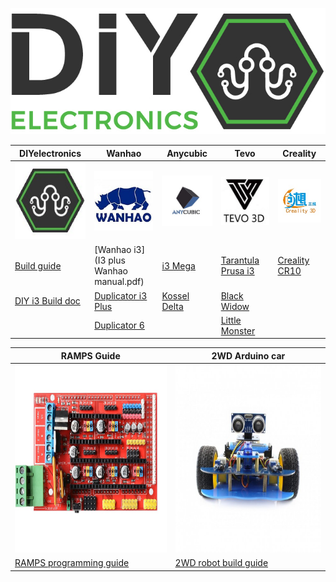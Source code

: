 

![](img/BANNER101.jpg)


|DIYelectronics|Wanhao|Anycubic|Tevo|Creality|
|-----------------------------------|-------------------------------|----------------------------------|-|-|
<img src="img/diy101.jpg" width=500 height=123>|<img src="img/wanhao.jpg" width=500>|<img src="img/anycubic.jpg" width=500>|<img src="img/tevo.jpg" width=500>|<img src="img/crealitylogo.jpg" width=500>| 
|[Build guide](builddoc.md)|[Wanhao i3](I3 plus Wanhao manual.pdf)|[i3 Mega](AncubicI3Mega.md)|[Tarantula Prusa i3](TevoTran.md)|[Creality CR10](crealityCR10.md)|
|[DIY i3 Build doc](builddoc.md)|[Duplicator i3 Plus](Duplicatori3plus.md)|[Kossel Delta](AnyycubicKossDelt.md)|[Black Widow](TevBlkWid.md)||
||[Duplicator 6](WanDup6.md)|| [Little Monster](lilmon.md)|

|RAMPS Guide|2WD Arduino car|
|--|--|
|<img src="img/RAMPS.jpg" width=300 height=300>|<img src="img/2wd car.JPG" width=300 height=300>
|[RAMPS programming guide](RAMPS_XLoader_Guide_rev1.pdf)|[2WD robot build guide](ARDUINO_2WD_SMART_ROBOT_CAR.pdf)|

